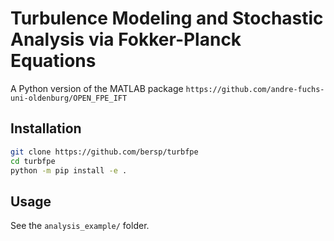 # Turbulence Modeling and Stochastic Analysis via Fokker-Planck Equations
A Python version of the MATLAB package `https://github.com/andre-fuchs-uni-oldenburg/OPEN_FPE_IFT`

## Installation
```sh
git clone https://github.com/bersp/turbfpe
cd turbfpe
python -m pip install -e .
```

## Usage
See the `analysis_example/` folder.
